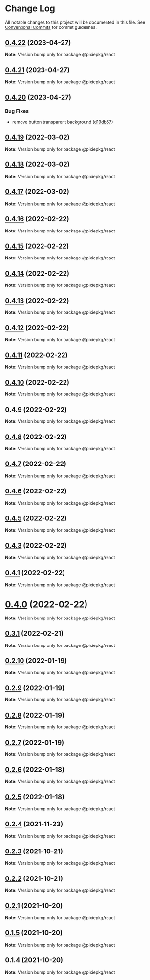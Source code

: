 # Change Log

All notable changes to this project will be documented in this file.
See [Conventional Commits](https://conventionalcommits.org) for commit guidelines.

## [0.4.22](https://github.com/pixiespirit/web-uikit/compare/v0.4.21...v0.4.22) (2023-04-27)

**Note:** Version bump only for package @pixiepkg/react





## [0.4.21](https://github.com/pixiespirit/web-uikit/compare/v0.4.20...v0.4.21) (2023-04-27)

**Note:** Version bump only for package @pixiepkg/react





## [0.4.20](https://github.com/pixiespirit/web-uikit/compare/v0.4.19...v0.4.20) (2023-04-27)


### Bug Fixes

* remove button transparent background ([d19db67](https://github.com/pixiespirit/web-uikit/commit/d19db673c94c14f8833bd8c523113054e85bf7cd))





## [0.4.19](https://github.com/pixiespirit/web-uikit/compare/v0.4.18...v0.4.19) (2022-03-02)

**Note:** Version bump only for package @pixiepkg/react





## [0.4.18](https://github.com/pixiespirit/web-uikit/compare/v0.4.17...v0.4.18) (2022-03-02)

**Note:** Version bump only for package @pixiepkg/react





## [0.4.17](https://github.com/pixiespirit/web-uikit/compare/v0.4.16...v0.4.17) (2022-03-02)

**Note:** Version bump only for package @pixiepkg/react





## [0.4.16](https://github.com/pixiespirit/web-uikit/compare/v0.4.14...v0.4.16) (2022-02-22)

**Note:** Version bump only for package @pixiepkg/react





## [0.4.15](https://github.com/pixiespirit/web-uikit/compare/v0.4.14...v0.4.15) (2022-02-22)

**Note:** Version bump only for package @pixiepkg/react





## [0.4.14](https://github.com/pixiespirit/web-uikit/compare/v0.4.13...v0.4.14) (2022-02-22)

**Note:** Version bump only for package @pixiepkg/react





## [0.4.13](https://github.com/pixiespirit/web-uikit/compare/v0.4.12...v0.4.13) (2022-02-22)

**Note:** Version bump only for package @pixiepkg/react





## [0.4.12](https://github.com/pixiespirit/web-uikit/compare/v0.4.11...v0.4.12) (2022-02-22)

**Note:** Version bump only for package @pixiepkg/react





## [0.4.11](https://github.com/pixiespirit/web-uikit/compare/v0.4.10...v0.4.11) (2022-02-22)

**Note:** Version bump only for package @pixiepkg/react





## [0.4.10](https://github.com/pixiespirit/web-uikit/compare/v0.4.9...v0.4.10) (2022-02-22)

**Note:** Version bump only for package @pixiepkg/react





## [0.4.9](https://github.com/pixiespirit/web-uikit/compare/v0.4.8...v0.4.9) (2022-02-22)

**Note:** Version bump only for package @pixiepkg/react





## [0.4.8](https://github.com/pixiespirit/web-uikit/compare/v0.4.7...v0.4.8) (2022-02-22)

**Note:** Version bump only for package @pixiepkg/react





## [0.4.7](https://github.com/pixiespirit/web-uikit/compare/v0.4.5...v0.4.7) (2022-02-22)

**Note:** Version bump only for package @pixiepkg/react

## [0.4.6](https://github.com/pixiespirit/web-uikit/compare/v0.4.5...v0.4.6) (2022-02-22)

**Note:** Version bump only for package @pixiepkg/react

## [0.4.5](https://github.com/pixiespirit/web-uikit/compare/v0.4.3...v0.4.5) (2022-02-22)

**Note:** Version bump only for package @pixiepkg/react

## [0.4.3](https://github.com/pixiespirit/web-uikit/compare/v0.4.1...v0.4.3) (2022-02-22)

**Note:** Version bump only for package @pixiepkg/react

## [0.4.1](https://github.com/pixiespirit/web-uikit/compare/v0.4.0...v0.4.1) (2022-02-22)

**Note:** Version bump only for package @pixiepkg/react

# [0.4.0](https://github.com/pixiespirit/web-uikit/compare/v0.3.1...v0.4.0) (2022-02-22)

**Note:** Version bump only for package @pixiepkg/react

## [0.3.1](https://github.com/pixiespirit/web-uikit/compare/v0.2.12...v0.3.1) (2022-02-21)

**Note:** Version bump only for package @pixiepkg/react

## [0.2.10](https://github.com/pixiespirit/web-uikit/compare/v0.2.9...v0.2.10) (2022-01-19)

**Note:** Version bump only for package @pixiepkg/react

## [0.2.9](https://github.com/pixiespirit/web-uikit/compare/v0.2.8...v0.2.9) (2022-01-19)

**Note:** Version bump only for package @pixiepkg/react

## [0.2.8](https://github.com/pixiespirit/web-uikit/compare/v0.2.7...v0.2.8) (2022-01-19)

**Note:** Version bump only for package @pixiepkg/react

## [0.2.7](https://github.com/pixiespirit/web-uikit/compare/v0.2.6...v0.2.7) (2022-01-19)

**Note:** Version bump only for package @pixiepkg/react

## [0.2.6](https://github.com/pixiespirit/web-uikit/compare/v0.2.5...v0.2.6) (2022-01-18)

**Note:** Version bump only for package @pixiepkg/react

## [0.2.5](https://github.com/pixiespirit/web-uikit/compare/v0.2.4...v0.2.5) (2022-01-18)

**Note:** Version bump only for package @pixiepkg/react

## [0.2.4](https://github.com/pixiespirit/web-uikit/compare/v0.2.3...v0.2.4) (2021-11-23)

**Note:** Version bump only for package @pixiepkg/react

## [0.2.3](https://github.com/pixiespirit/web-uikit/compare/v0.2.2...v0.2.3) (2021-10-21)

**Note:** Version bump only for package @pixiepkg/react

## [0.2.2](https://github.com/pixiespirit/web-uikit/compare/v0.2.1...v0.2.2) (2021-10-21)

**Note:** Version bump only for package @pixiepkg/react

## [0.2.1](https://github.com/pixiespirit/web-uikit/compare/v0.1.5...v0.2.1) (2021-10-20)

**Note:** Version bump only for package @pixiepkg/react

## [0.1.5](https://github.com/pixiespirit/web-uikit/compare/v0.1.4...v0.1.5) (2021-10-20)

**Note:** Version bump only for package @pixiepkg/react

## 0.1.4 (2021-10-20)

**Note:** Version bump only for package @pixiepkg/react
